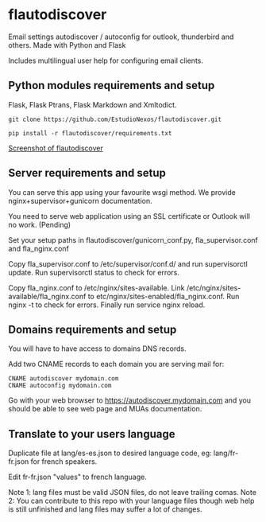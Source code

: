 # flautodiscover
Email settings autodiscover / autoconfig for outlook, thunderbird and others. Made with Python and Flask

Includes multilingual user help for configuring email clients.

## Python modules requirements and setup

Flask, Flask Ptrans, Flask Markdown and Xmltodict.

```git clone https://github.com/EstudioNexos/flautodiscover.git```

```pip install -r flautodiscover/requirements.txt```

[Screenshot of flautodiscover](https://raw.githubusercontent.com/EstudioNexos/flautodiscover/master/screenshot.jpg)

## Server requirements and setup

You can serve this app using your favourite wsgi method. We provide nginx+supervisor+gunicorn documentation.

You need to serve web application using an SSL certificate or Outlook will no work. (Pending)

Set your setup paths in flautodiscover/gunicorn_conf.py, fla_supervisor.conf and fla_nginx.conf

Copy fla_supervisor.conf to /etc/supervisor/conf.d/ and run supervisorctl update. Run supervisorctl status to check for errors.

Copy fla_nginx.conf to /etc/nginx/sites-available. Link /etc/nginx/sites-available/fla_nginx.conf to etc/nginx/sites-enabled/fla_nginx.conf. Run nginx -t to check for errors. Finally run service nginx reload.

## Domains requirements and setup

You will have to have access to domains DNS records.

Add two CNAME records to each domain you are serving mail for:

```
CNAME autodiscover mydomain.com
CNAME autoconfig mydomain.com
```
Go with your web browser to https://autodiscover.mydomain.com and you should be able to see web page and MUAs documentation.

## Translate to your users language

Duplicate file at lang/es-es.json to desired language code, eg: lang/fr-fr.json for french speakers.

Edit fr-fr.json "values" to french language.

Note 1: lang files must be valid JSON files, do not leave trailing comas.
Note 2: You can contribute to this repo with your language files though web help is still unfinished and lang files may suffer a lot of changes.


